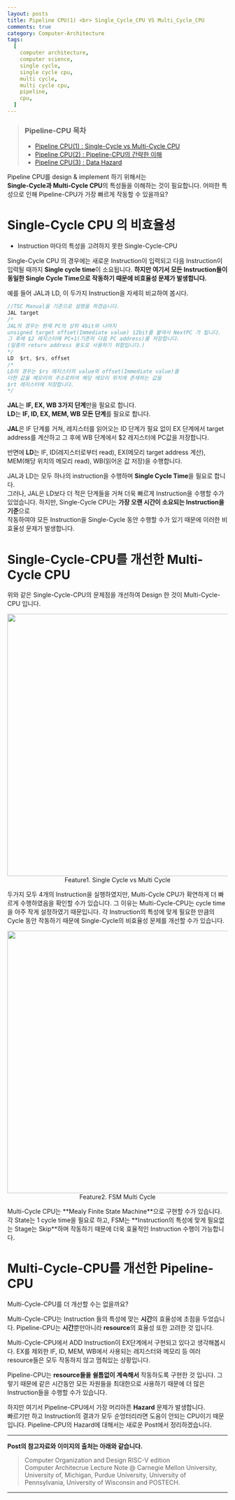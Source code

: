 ```yaml
---
layout: posts
title: Pipeline CPU(1) <br> Single_Cycle_CPU VS Multi_Cycle_CPU
comments: true
category: Computer-Architecture
tags:
  [
    computer architecture,
    computer science,
    single cycle,
    single cycle cpu,
    multi cycle,
    multi cycle cpu,
    pipeline,
    cpu,
  ]
---
```


> ### Pipeline-CPU 목차
>
> - <a  href='/computer-architecture/pipeline-1/'>Pipeline CPU(1) : Single-Cycle vs Multi-Cycle CPU</a>
> - <a  href='/computer-architecture/pipeline-2/'>Pipeline CPU(2) : Pipeline-CPU의 간략한 이해</a>
> - <a  href='/computer-architecture/pipeline-3/'>Pipeline CPU(3) : Data Hazard</a>

Pipeline CPU를 design & implement 하기 위해서는  
**Single-Cycle과 Multi-Cycle CPU**의 특성들을 이해하는 것이 필요합니다.
어떠한 특성으로 인해 Pipeline-CPU가 가장 빠르게 작동할 수 있을까요?

# Single-Cycle CPU 의 비효율성

- Instruction 마다의 특성을 고려하지 못한 Single-Cycle-CPU

Single-Cycle CPU 의 경우에는 새로운 Instruction이 입력되고 다음 Instruction이 입력될 때까지 **Single cycle time**이 소요됩니다.
**하지만 여기서 모든 Instruction들이 동일한 Single Cycle Time으로 작동하기 때문에 비효율성 문제가 발생합니다.**

예를 들어 JAL과 LD, 이 두가지 Instruction을 자세히 비교하여 봅시다.

```c
//TSC Manual을 기준으로 설명을 하겠습니다.
JAL target
/*
JAL의 경우는 현재 PC의 상위 4bit와 나머지
unsigned target offset(Immediate value) 12bit를 붙여서 NextPC 가 됩니다.
그 후에 $2 레지스터에 PC+1(기존의 다음 PC address)를 저장합니다.
(일종의 return address 용도로 사용하기 위함입니다.)
*/
LD  $rt, $rs, offset
/*
LD의 경우는 $rs 레지스터의 value와 offset(Immediate value)를
더한 값을 메모리의 주소로하여 해당 메모리 위치에 존재하는 값을
$rt 레지스터에 저장합니다.
*/
```

**JAL**는 **IF, EX, WB 3가지 단계**만을 필요로 합니다.  
**LD**는 **IF, ID, EX, MEM, WB 모든 단계**를 필요로 합니다.

**JAL**은 IF 단계를 거쳐, 레지스터를 읽어오는 ID 단계가 필요 없이 EX 단계에서 target address를 계산하고 그 후에 WB 단계에서 $2 레지스터에 PC값을 저장합니다.

반면에 **LD**는 IF, ID(레지스터로부터 read), EX(메모리 target address 계산), MEM(해당 위치의 메모리 read), WB(읽어온 값 저장)을 수행합니다.

JAL과 LD는 모두 하나의 instruction을 수행하며 **Single Cycle Time**을 필요로 합니다.  
그러나, JAL은 LD보다 더 적은 단계들을 거쳐 더욱 빠르게 Instruction을 수행할 수가 있었습니다.
하지만, Single-Cycle CPU는 **가장 오랜 시간이 소요되는 Instruction을 기준**으로  
작동하여야 모든 Instruction을 Single-Cycle 동안 수행할 수가 있기 때문에 이러한 비효율성 문제가 발생합니다.

# Single-Cycle-CPU를 개선한 Multi-Cycle CPU

위와 같은 Single-Cycle-CPU의 문제점을 개선하여 Design 한 것이 Multi-Cycle-CPU 입니다.

<p align="center">
  <img src="https://user-images.githubusercontent.com/80669616/118086618-3ad4f780-b3ff-11eb-803f-2a5c7db53828.png" width="600"><br>Feature1. Single Cycle vs Multi Cycle
</p>
두가지 모두 4개의 Instruction을 실행하였지만, Multi-Cycle CPU가 확연하게 더 빠르게 수행하였음을 확인할 수가 있습니다.
그 이유는 Multi-Cycle-CPU는 cycle time을 아주 작게 설정하였기 때문입니다. 각 Instruction의 특성에 맞게
필요한 만큼의 Cycle 동안 작동하기 때문에 Single-Cycle의 비효율성 문제를 개선할 수가 있습니다.
<p align="center">
  <img src="https://user-images.githubusercontent.com/80669616/118087617-c56a2680-b400-11eb-8e40-228ecfcc457b.png" width="600"><br>Feature2. FSM Multi Cycle
</p>
Multi-Cycle CPU는 **Mealy Finite State Machine**으로 구현할 수가 있습니다.
각 State는 1 cycle time을 필요로 하고, FSM는 **Instruction의 특성에 맞게 필요없는 Stage는 Skip**하며
작동하기 때문에 더욱 효율적인 Instruction 수행이 가능합니다.

# Multi-Cycle-CPU를 개선한 Pipeline-CPU

Multi-Cycle-CPU를 더 개선할 수는 없을까요?

Multi-Cycle-CPU는 Instruction 들의 특성에 맞는 **시간**의 효율성에 초점을 두었습니다.
Pipeline-CPU는 **시간**뿐만아니라 **resource**의 효율성 또한 고려한 것 입니다.

Multi-Cycle-CPU에서 ADD Instruction이 EX단계에서 구현되고 있다고 생각해봅시다.
EX를 제외한 IF, ID, MEM, WB에서 사용되는 레지스터와 메모리 등 여러 resource들은 모두 작동하지 않고 멈춰있는 상황입니다.

Pipeline-CPU는 **resource들을 쉴틈없이 계속해서** 작동하도록 구현한 것 입니다.
그렇기 때문에 같은 시간동안 모든 자원들을 최대한으로 사용하기 때문에 더 많은 Instruction들을 수행할 수가 있습니다.

하지만 여기서 Pipeline-CPU에서 가장 머리아픈 **Hazard** 문제가 발생합니다.  
빠르기만 하고 Instruction의 결과가 모두 순엉터리라면 도움이 안되는 CPU이기 때문입니다.
Pipeline-CPU의 Hazard에 대해서는 새로운 Post에서 정리하겠습니다.

---

**Post의 참고자료와 이미지의 출처는 아래와 같습니다.**

> Computer Organization and Design RISC-V edition  
> Computer Architecrue Lecture Note @ Carnegie Mellon University, University of, Michigan, Purdue University, University of Pennsylvania, University of Wisconsin and POSTECH.

---
